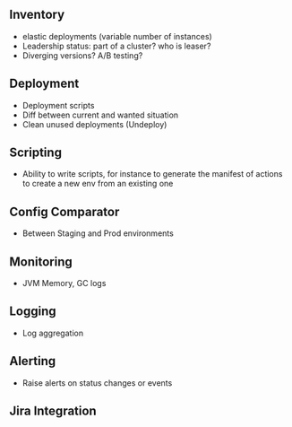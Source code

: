 
## Inventory 
- elastic deployments (variable number of instances)
- Leadership status: part of a cluster? who is leaser?
- Diverging versions? A/B testing?

## Deployment
- Deployment scripts
- Diff between current and wanted situation
- Clean unused deployments (Undeploy)

## Scripting
- Ability to write scripts, 
for instance to generate the manifest of actions to create a new env from an existing one

## Config Comparator
- Between Staging and Prod environments

## Monitoring
- JVM Memory, GC logs

## Logging 
- Log aggregation

## Alerting
- Raise alerts on status changes or events


## Jira Integration


